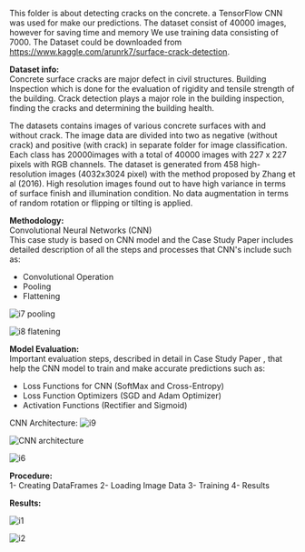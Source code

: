 This folder is about detecting cracks on the concrete. a TensorFlow CNN was used for make our predictions. The dataset consist of 40000 images, however for saving time and memory We use training data consisting of 7000. The Dataset could be downloaded from https://www.kaggle.com/arunrk7/surface-crack-detection.

**Dataset info:** <br/>
Concrete surface cracks are major defect in civil structures. Building Inspection which is done for the evaluation of rigidity and tensile strength of the building. Crack detection plays a major role in the building inspection, finding the cracks and determining the building health.

The datasets contains images of various concrete surfaces with and without crack. The image data are divided into two as negative (without crack) and positive (with crack) in separate folder for image classification. Each class has 20000images with a total of 40000 images with 227 x 227 pixels with RGB channels. The dataset is generated from 458 high-resolution images (4032x3024 pixel) with the method proposed by Zhang et al (2016). High resolution images found out to have high variance in terms of surface finish and illumination condition. No data augmentation in terms of random rotation or flipping or tilting is applied.

**Methodology:** <br/>
Convolutional Neural Networks (CNN)<br/>
This case study is based on CNN model and the Case Study Paper includes detailed description of all the steps and processes that CNN's include such as:

* Convolutional Operation<br/>
* Pooling<br/>
* Flattening<br/>

![i7 pooling](https://user-images.githubusercontent.com/50455870/132310803-800597d0-9456-4a59-ad2e-65a7c566ed7e.jpg)

![i8 flatening](https://user-images.githubusercontent.com/50455870/132311288-f01a03fc-db32-4fc3-af8b-6824c68857f8.jpg)

**Model Evaluation:**<br/>
Important evaluation steps, described in detail in Case Study Paper , that help the CNN model to train and make accurate predictions such as:

* Loss Functions for CNN (SoftMax and Cross-Entropy)<br/>
* Loss Function Optimizers (SGD and Adam Optimizer)<br/>
* Activation Functions (Rectifier and Sigmoid)<br/>

CNN Architecture:
![i9](https://user-images.githubusercontent.com/50455870/132315375-54617cdd-e6f1-4d2b-a281-9073adfe11cd.jpg)

![CNN architecture](https://user-images.githubusercontent.com/50455870/132298053-51482b6c-7c9e-4216-a88f-4cd12d39b2ef.gif)

![i6](https://user-images.githubusercontent.com/50455870/132306835-448303c3-204b-49ee-a3ce-fc6a641a4c20.jpeg)

**Procedure:**<br/>
1- Creating DataFrames
2- Loading Image Data
3- Training 
4- Results

**Results:**<br/>

![i1](https://user-images.githubusercontent.com/50455870/132319074-075ca5da-72ad-40ff-a963-50829d952f78.JPG) 

![i2](https://user-images.githubusercontent.com/50455870/132319104-2129bc13-0c98-4c77-bc42-1c89e3c9a32f.JPG)
